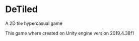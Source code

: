 # DeTiled
 A 2D tile hypercasual game
 
 This game where created on Unity engine version 2019.4.38f1
